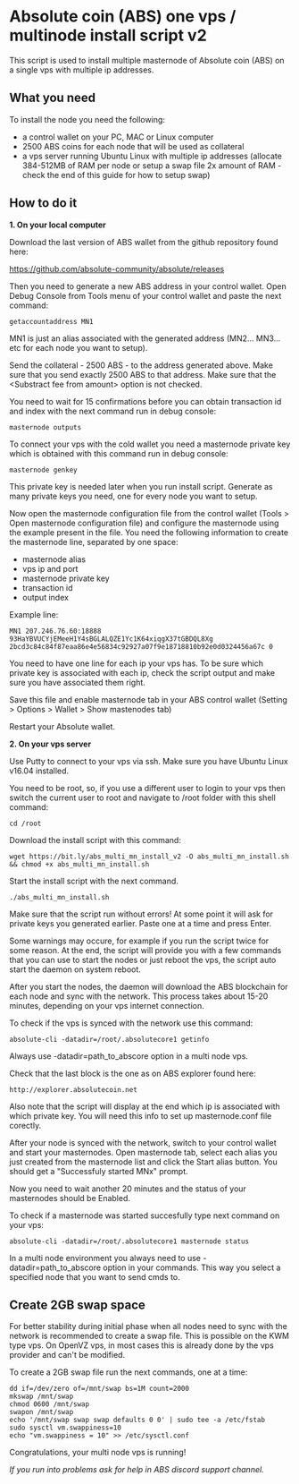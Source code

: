 # Absolute coin (ABS) one vps / multinode install script v2

This script is used to install multiple masternode of Absolute coin (ABS) on a single vps with multiple ip addresses.


## What you need

To install the node you need the following:
- a control wallet on your PC, MAC or Linux computer
- 2500 ABS coins for each node that will be used as collateral
- a vps server running Ubuntu Linux with multiple ip addresses (allocate 384-512MB of RAM per node or setup a swap file 2x amount of RAM - check the end of this guide for how to setup swap)


## How to do it


**1. On your local computer**

Download the last version of ABS wallet from the github repository found here:

https://github.com/absolute-community/absolute/releases

Then you need to generate a new ABS address in your control wallet. Open Debug Console from Tools menu of your control wallet and paste the next command:

	getaccountaddress MN1

MN1 is just an alias associated with the generated address (MN2... MN3... etc for each node you want to setup).

Send the collateral - 2500 ABS - to the address generated above. Make sure that you send exactly 2500 ABS to that address. Make sure that the \<Substract fee from amount\> option is not checked.

You need to wait for 15 confirmations before you can obtain transaction id and index with the next command run in debug console:

	masternode outputs

To connect your vps with the cold wallet you need a masternode private key which is obtained with this command run in debug console:

	masternode genkey

This private key is needed later when you run install script. Generate as many private keys you need, one for every node you want to setup.

Now open the masternode configuration file from the control wallet (Tools > Open masternode configuration file) and configure the masternode using the example present in the file.
You need the following information to create the masternode line, separated by one space:
- masternode alias
- vps ip and port
- masternode private key
- transaction id
- output index

Example line:

	MN1 207.246.76.60:18888 93HaYBVUCYjEMeeH1Y4sBGLALQZE1Yc1K64xiqgX37tGBDQL8Xg 2bcd3c84c84f87eaa86e4e56834c92927a07f9e18718810b92e0d0324456a67c 0

You need to have one line for each ip your vps has. To be sure which private key is associated with each ip, check the script output and make sure you have associated them right.

Save this file and enable masternode tab in your ABS control wallet (Setting > Options > Wallet > Show mastenodes tab)

Restart your Absolute wallet.


**2. On your vps server**

Use Putty to connect to your vps via ssh. Make sure you have Ubuntu Linux v16.04 installed.

You need to be root, so, if you use a different user to login to your vps then switch the current user to root and navigate to /root folder with this shell command:

	cd /root

Download the install script with this command:

	wget https://bit.ly/abs_multi_mn_install_v2 -O abs_multi_mn_install.sh && chmod +x abs_multi_mn_install.sh

Start the install script with the next command.

	./abs_multi_mn_install.sh

Make sure that the script run without errors! At some point it will ask for private keys you generated earlier. Paste one at a time and press Enter.

Some warnings may occure, for example if you run the script twice for some reason. At the end, the script will provide you with a few commands that you can use to start the nodes or just reboot the vps, the script auto start the daemon on system reboot.

After you start the nodes, the daemon will download the ABS blockchain for each node and sync with the network. This process takes about 15-20 minutes, depending on your vps internet connection.

To check if the vps is synced with the network use this command:

	absolute-cli -datadir=/root/.absolutecore1 getinfo

Always use -datadir=path_to_abscore option in a multi node vps.

Check that the last block is the one as on ABS explorer found here:

	http://explorer.absolutecoin.net

Also note that the script will display at the end which ip is associated with which private key. You will need this info to set up masternode.conf file corectly.

After your node is synced with the network, switch to your control wallet and start your masternodes. Open masternode tab, select each alias you just created from the masternode list and click the Start alias button. You should get a "Successfuly started MNx" prompt.

Now you need to wait another 20 minutes and the status of your masternodes should be Enabled.

To check if a masternode was started succesfully type next command on your vps:

	absolute-cli -datadir=/root/.absolutecore1 masternode status
	
In a multi node environment you always need to use -datadir=path_to_abscore option in your commands. This way you select a specified node that you want to send cmds to.


## Create 2GB swap space

For better stability during initial phase when all nodes need to sync with the network is recommended to create a swap file. This is possible on the KWM type vps. On OpenVZ vps, in most cases this is already done by the vps provider and can't be modified.

To create a 2GB swap file run the next commands, one at a time:

	dd if=/dev/zero of=/mnt/swap bs=1M count=2000
	mkswap /mnt/swap
	chmod 0600 /mnt/swap
	swapon /mnt/swap
	echo '/mnt/swap swap swap defaults 0 0' | sudo tee -a /etc/fstab
	sudo sysctl vm.swappiness=10
	echo "vm.swappiness = 10" >> /etc/sysctl.conf


Congratulations, your multi node vps is running! 


*If you run into problems ask for help in ABS discord support channel.*
